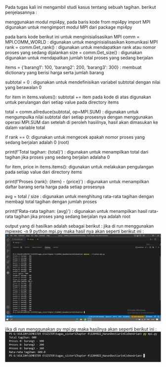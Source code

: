 Pada tugas kali ini mengambil studi kasus tentang sebuah tagihan. berikut penjelasannya :

menggunakan modul mpi4py, pada baris kode from mpi4py import MPI digunakan untuk mengimport modul MPI dari package mpi4py

pada baris kode berikut ini untuk menginisialisasikan MPI
comm = MPI.COMM_WORLD : digunakan untuk menginisialisasikan komunikasi MPI
rank = comm.Get_rank() : digunakan untuk mendapatkan rank atau nomor proses yang sedang dijalankan
size = comm.Get_size() : digunakan digunakan untuk mendapatkan jumlah total proses yang sedang berjalan

items = {'barang1': 100, 'barang2': 200, 'barang3': 300} : membuat dictionary yang berisi harga serta jumlah barang

subtotal = 0 : digunakan untuk mendefinisikan variabel subtotal dengan nilai yang berawalan 0

for item in items.values():
subtotal += item
pada kode di atas digunakan untuk perulangan dari setiap value pada directory items

total = comm.allreduce(subtotal, op=MPI.SUM) : digunakan untuk mengumpulka nilai subtotal dari setiap prosesnya dengan menggunakan operasi MPI.SUM dan setelah di peroleh hasiilnya, hasil akan dimasukan ke dalam variable total

if rank == 0: digunakan untuk mengecek apakah nomor proses yang sedang berjalan adalah 0 (root)

print(f'Total tagihan: {total}') : digunakan untuk menampilkan total dari tagihan jika proses yang sedang berjalan adalaha 0

for item, price in items.items(): digunakan untuk melakukan pengulangan pada setiap value dari directory items

print(f'Proses {rank}: {item} - {price}') : digunakan untuk menampilkan daftar barang serta harga pada setiap prosesnya

avg = total / size : digunakan untuk menghitung rata-rata tagihan dengan membagi total tagihan dengan jumlah proses

print(f'Rata-rata tagihan: {avg}') : digunakan untuk menampilkan hasil rata-rata tagihan jika proses yang sedang berjalan nya adalah root

output yang di hasilkan adalah sebagai berikut :
jika di run menggunakan mpiexec -n 9 python mpi.py maka hasil nya akan seperti berikut ini :
![](1.png)

jika di run menggunakan py mpi.py maka hasilnya akan seperti berikut ini :
![](2.png)

